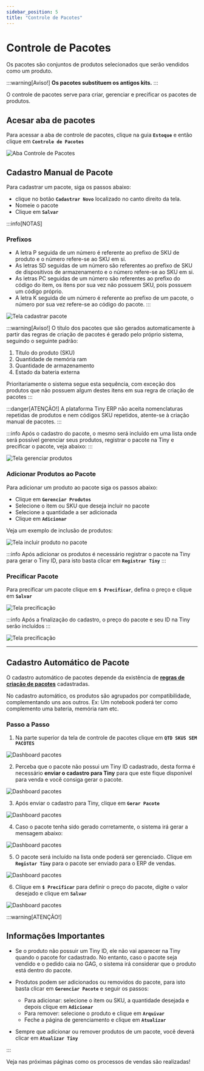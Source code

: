 ```yaml
---
sidebar_position: 5
title: "Controle de Pacotes"
---
```


# Controle de Pacotes

Os pacotes são conjuntos de produtos selecionados que serão vendidos como um produto.

:::warning[Aviso!]
**Os pacotes substituem os antigos kits.**
:::

O controle de pacotes serve para criar, gerenciar e precificar os pacotes de produtos.

## Acesar aba de pacotes

Para acessar a aba de controle de pacotes, clique na guia **`Estoque`** e então clique em **`Controle de Pacotes`**

![Aba Controle de Pacotes](/img/images/pacotes.png)

## Cadastro Manual de Pacote

Para cadastrar um pacote, siga os passos abaixo:

- clique no botão **`Cadastrar Novo`** localizado no canto direito da tela.
- Nomeie o pacote
- Clique em **`Salvar`**

:::info[NOTAS]

### Prefixos

- A letra P seguida de um número é referente ao prefixo de SKU de produto e o número refere-se ao SKU em si.
- As letras SD seguidas de um número são referentes ao prefixo de SKU de dispositivos de armazenamento e o número refere-se ao SKU em si.
- As letras PC seguidas de um número são referentes ao prefixo do código do item, os itens por sua vez não possuem SKU, pois possuem um código próprio.
- A letra K seguida de um número é referente ao prefixo de um pacote, o número por sua vez refere-se ao código do pacote.
  :::

![Tela cadastrar pacote](/img/images/cadastrar_pacote.png)

:::warning[Aviso!]
O título dos pacotes que são gerados automaticamente à partir das regras de criação de pacotes é gerado pelo próprio sistema, seguindo o seguinte padrão:

1. Título do produto (SKU)
2. Quantidade de memória ram
3. Quantidade de armazenamento
4. Estado da bateria externa

Prioritariamente o sistema segue esta sequência, com exceção dos produtos que não possuem algum destes itens em sua regra de criação de pacotes
:::

:::danger[ATENÇÃO!]
A plataforma Tiny ERP não aceita nomenclaturas repetidas de produtos e nem códigos SKU repetidos, atente-se à criação manual de pacotes.
:::

:::info
Após o cadastro do pacote, o mesmo será incluído em uma lista onde será possível gerenciar seus produtos, registrar o pacote na Tiny e precificar o pacote, veja abaixo:
:::

![Tela gerenciar produtos](/img/images/cadastro_pacote_manual.png)

### Adicionar Produtos ao Pacote

Para adicionar um produto ao pacote siga os passos abaixo:

- Clique em **`Gerenciar Produtos`**
- Selecione o item ou SKU que deseja incluir no pacote
- Selecione a quantidade a ser adicionada
- Clique em **`Adicionar`**

Veja um exemplo de inclusão de produtos:

![Tela incluir produto no pacote](/img/images/cadastro_manual_produtos.png)

:::info
Após adicionar os produtos é necessário registrar o pacote na Tiny para gerar o Tiny ID, para isto basta clicar em **`Registrar Tiny`**
:::

### Precificar Pacote

Para precificar um pacote clique em **`$ Precificar`**, defina o preço e clique em **`Salvar`**

![Tela precificação](/img/images/preco_pct_manual.png)

:::info
Após a finalização do cadastro, o preço do pacote e seu ID na Tiny serão incluídos
:::

![Tela precificação](/img/images/lista_preco_manual.png)

---

## Cadastro Automático de Pacote

O cadastro automático de pacotes depende da existência de **[regras de criação de pacotes](docs\settings\stock.md)** cadastradas.

No cadastro automático, os produtos são agrupados por compatibilidade, complementando uns aos outros. Ex: Um notebook poderá ter como complemento uma bateria, memória ram etc.

### Passo a Passo

1. Na parte superior da tela de controle de pacotes clique em **`QTD SKUS SEM PACOTES`**

![Dashboard pacotes](/img/images/dash_pacotes.png)

2. Perceba que o pacote não possui um Tiny ID cadastrado, desta forma é necessário **enviar o cadastro para Tiny** para que este fique disponível para venda e você consiga gerar o pacote.

![Dashboard pacotes](/img/images/tiny_id.png)

3. Após enviar o cadastro para Tiny, clique em **`Gerar Pacote`**

![Dashboard pacotes](/img/images/cadastro_automatico_pacote.png)

4. Caso o pacote tenha sido gerado corretamente, o sistema irá gerar a mensagem abaixo:

![Dashboard pacotes](/img/images/pacote_criado.png)

5. O pacote será incluído na lista onde poderá ser gerenciado. Clique em **`Registar Tiny`** para o pacote ser enviado para o ERP de vendas.

![Dashboard pacotes](/img/images/registrar_tiny.png)

6. Clique em **`$ Precificar`** para definir o preço do pacote, digite o valor desejado e clique em **`Salvar`**

![Dashboard pacotes](/img/images/precificar_pacote.png)

:::warning[ATENÇÃO!]

## Informações Importantes

- Se o produto não possuir um Tiny ID, ele não vai aparecer na Tiny quando o pacote for cadastrado. No entanto, caso o pacote seja vendido e o pedido caia no GAG, o sistema irá considerar que o produto está dentro do pacote.

- Produtos podem ser adicionados ou removidos do pacote, para isto basta clicar em **`Gerenciar Pacote`** e seguir os passos:

  - Para adicionar: selecione o item ou SKU, a quantidade desejada e depois clique em **`Adicionar`**
  - Para remover: selecione o produto e clique em **`Arquivar`**
  - Feche a página de gerenciamento e clique em **`Atualizar`**

- Sempre que adicionar ou remover produtos de um pacote, você deverá clicar em **`Atualizar Tiny`**

:::

Veja nas próximas páginas como os processos de vendas são realizadas!
